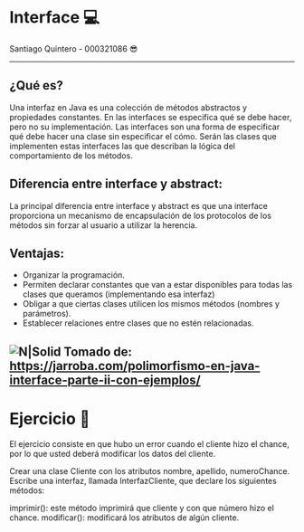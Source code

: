﻿# Interface 💻
 Santiago Quintero - 000321086 😎
__________________________________________________________________________________________________

## ¿Qué es?

Una interfaz en Java es una colección de métodos abstractos y propiedades constantes.
En las interfaces se especifica qué se debe hacer, pero no su implementación. Las interfaces son una forma de especificar qué debe hacer una clase sin especificar el cómo.
Serán las clases que implementen estas interfaces las que describan la lógica del comportamiento de los métodos.

## Diferencia entre interface y abstract:
La principal diferencia entre interface y abstract es que una interface proporciona un mecanismo 
de encapsulación de los protocolos de los métodos sin forzar al usuario a utilizar la herencia.

## Ventajas:
- Organizar la programación.
- Permiten declarar constantes que van a estar disponibles para todas las clases que queramos (implementando esa interfaz)
- Obligar a que ciertas clases utilicen los mismos métodos (nombres y parámetros).
- Establecer relaciones entre clases que no estén relacionadas.


![N|Solid](https://jarroba.com/wp-content/uploads/2014/04/Interface_java_jarroba.jpg)
Tomado de: https://jarroba.com/polimorfismo-en-java-interface-parte-ii-con-ejemplos/
--------------------------------------------------------------------------------------------------


# Ejercicio 💼

El ejercicio consiste en que hubo un error cuando el cliente hizo el chance, por lo que usted deberá modificar 
los datos del cliente.

Crear una clase Cliente con los atributos nombre, apellido, numeroChance.
Escribe una interfaz, llamada InterfazCliente, que declare los siguientes métodos:

imprimir(): este método imprimirá que cliente y con que número hizo el chance.
modificar(): modificará los atributos de algún cliente.
 